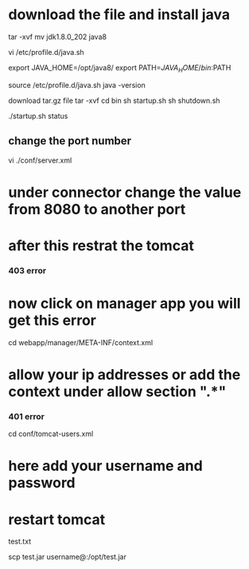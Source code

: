 # download the file and install java
tar -xvf <jdk file>
mv jdk1.8.0_202 java8

vi /etc/profile.d/java.sh

export JAVA_HOME=/opt/java8/
export PATH=$JAVA_HOME/bin:$PATH

source /etc/profile.d/java.sh
java -version

download tar.gz file
tar -xvf <gz File>
cd bin
sh startup.sh
sh shutdown.sh

./startup.sh status

## change the port number ##
vi ./conf/server.xml
# under connector change the value from 8080 to another port
# after this restrat the tomcat

### 403 error  ###
# now click on manager app you will get this error
cd webapp/manager/META-INF/context.xml
# allow your ip addresses or add the context under allow section  ".*"


### 401 error ###
cd conf/tomcat-users.xml
# here add your username and password
# restart tomcat




test.txt


scp test.jar username@<ip>:/opt/test.jar